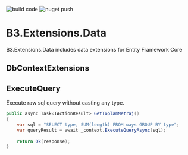 ![build code](https://github.com/bayramucuncu/B3.Extensions.Data/workflows/build%20code/badge.svg)
![nuget push](https://github.com/bayramucuncu/B3.Extensions.Data/workflows/nuget%20push/badge.svg)
# B3.Extensions.Data
B3.Extensions.Data includes data extensions for Entity Framework Core
## DbContextExtensions

## ExecuteQuery

Execute raw sql query without casting any type.
```csharp
public async Task<IActionResult> GetToplamMetraj()
{
	var sql = "SELECT type, SUM(length) FROM ways GROUP BY type";
	var queryResult = await _context.ExecuteQueryAsync(sql);
            
    return Ok(response);
}
```
